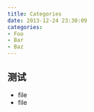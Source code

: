 ```yaml
---
title: Categories
date: 2013-12-24 23:30:09
categories:
- Foo
- Bar
- Baz
---
```

## 测试
* file
* file
